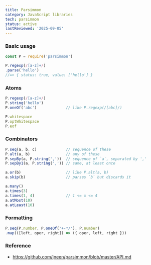 ```yaml
---
title: Parsimmon
category: JavaScript libraries
tech: parsimmon
status: active
lastReviewed: '2025-09-05'
---
```


### Basic usage
```js
const P = require('parsimmon')

P.regexp(/[a-z]+/)
.parse('hello')
//=> { status: true, value: ['hello'] }
```

### Atoms

```js
P.regexp(/[a-z]+/)
P.string('hello')
P.oneOf('abc')             // like P.regexp(/[abc]/)

P.whitespace
P.optWhitespace
P.eof
```

### Combinators

```js
P.seq(a, b, c)             // sequence of these
P.alt(a, b)                // any of these
P.sepBy(a, P.string(','))  // sequence of `a`, separated by ','
P.sepBy1(a, P.string(',')) // same, at least once

a.or(b)                    // like P.alt(a, b)
a.skip(b)                  // parses `b` but discards it

a.many()
a.times(3)
a.times(1, 4)              // 1 <= x <= 4
a.atMost(10)
a.atLeast(10)
```

### Formatting

```js
P.seq(P.number, P.oneOf('+-*/'), P.number)
.map(([left, oper, right]) => ({ oper, left, right }))
```

### Reference

- <https://github.com/jneen/parsimmon/blob/master/API.md>
